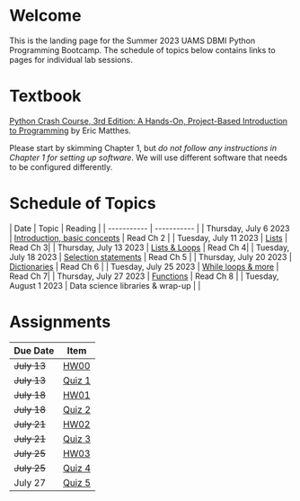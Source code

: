 # Welcome

This is the landing page for the Summer 2023 UAMS DBMI Python Programming Bootcamp. The schedule of topics below contains links to pages for individual lab sessions.

# Textbook

[Python Crash Course, 3rd Edition: A Hands-On, Project-Based Introduction to Programming](https://www.amazon.com/Python-Crash-Course-Eric-Matthes/dp/1718502702) by Eric Matthes.
 
Please start by skimming Chapter 1, but *do not follow any instructions in Chapter 1 for setting up software*. We will use different software that needs to be configured differently.



# Schedule of Topics

| Date      | Topic | Reading |
| ----------- | ----------- |
| Thursday, July 6 2023      | [Introduction, basic concepts](https://github.com/DBMI-Python-Programming-Bootcamp/2023-Python-Programming-Bootcamp-Materials/tree/main/lab-sessions/lab01)	| Read Ch 2      |
| Tuesday, July 11 2023   | [Lists](https://github.com/DBMI-Python-Programming-Bootcamp/2023-Python-Programming-Bootcamp-Materials/tree/main/lab-sessions/lab02)     | Read Ch 3|
| Thursday, July 13 2023   | [Lists & Loops](https://github.com/DBMI-Python-Programming-Bootcamp/2023-Python-Programming-Bootcamp-Materials/tree/main/lab-sessions/lab03)        | Read Ch 4|
| Tuesday, July 18 2023   | [Selection statements](https://github.com/DBMI-Python-Programming-Bootcamp/2023-Python-Programming-Bootcamp-Materials/tree/main/lab-sessions/lab04)        | Read Ch 5 |
| Thursday, July 20 2023   | [Dictionaries](https://github.com/DBMI-Python-Programming-Bootcamp/2023-Python-Programming-Bootcamp-Materials/tree/main/lab-sessions/lab05)        | Read Ch 6 |
| Tuesday, July 25 2023   | [While loops & more](https://github.com/DBMI-Python-Programming-Bootcamp/2023-Python-Programming-Bootcamp-Materials/tree/main/lab-sessions/lab06)        | Read Ch 7|
| Thursday, July 27 2023   | [Functions](https://github.com/DBMI-Python-Programming-Bootcamp/2023-Python-Programming-Bootcamp-Materials/blob/main/lab-sessions/lab07)        | Read Ch 8 |
| Tuesday, August 1 2023   | Data science libraries & wrap-up        | |


# Assignments

| Due Date | Item     |
| -------- | -------- |
| ~~July 13~~     | [HW00](https://github.com/DBMI-Python-Programming-Bootcamp/2023-Python-Programming-Bootcamp-Materials/tree/main/assignments/hw00)         |
| ~~July 13~~     | [Quiz 1](https://forms.office.com/r/wWQxCs6KEi)         |
| ~~July 18~~     | [HW01](https://github.com/DBMI-Python-Programming-Bootcamp/2023-Python-Programming-Bootcamp-Materials/tree/main/assignments/hw01)         |
| ~~July 18~~     | [Quiz 2](https://forms.office.com/r/eZ11986KZy)         |
| ~~July 21~~     | [HW02](https://github.com/DBMI-Python-Programming-Bootcamp/2023-Python-Programming-Bootcamp-Materials/tree/main/assignments/hw02)         |
| ~~July 21~~     | [Quiz 3](https://forms.office.com/r/iNkpsG90W4)         |
| ~~July 25~~     | [HW03](https://github.com/DBMI-Python-Programming-Bootcamp/2023-Python-Programming-Bootcamp-Materials/tree/main/assignments/hw03)         |
| ~~July 25~~     | [Quiz 4](https://forms.office.com/r/qzmSyzxHqT)         |
| July 27     | [Quiz 5](https://forms.office.com/r/iShTYg60RQ)         |
